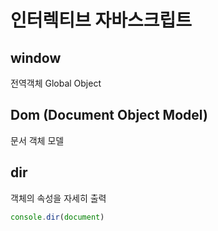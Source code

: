 # 인터렉티브 자바스크립트
## window
전역객체 Global Object

## Dom (Document Object Model)
문서 객체 모델

## dir
객체의 속성을 자세히 출력
```js
console.dir(document)
```

